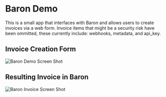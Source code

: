 # Baron Demo

This is a small app that interfaces with Baron and allows users to create invoices via a web form. Invoice items that might be a security risk have been ommitted, these currently include: webhooks, metadata, and api_key.

## Invoice Creation Form
![Baron Demo Screen Shot](http://i.imgur.com/rjPziRJ.png)

## Resulting Invoice in Baron
![Baron Invoice Screen Shot](http://i.imgur.com/tu2PbQN.png)
